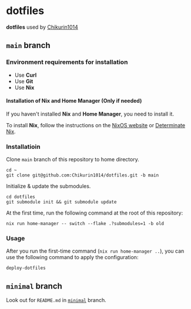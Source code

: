 # dotfiles

**dotfiles** used by [Chikurin1014](https://github.com/Chikurin1014)

## `main` branch

### Environment requirements for installation

- Use **Curl**
- Use **Git**
- Use **Nix**

#### Installation of Nix and Home Manager (Only if needed)

If you haven't installed **Nix** and **Home Manager**, you need to install it.

To install **Nix**, follow the instructions on the [NixOS website](https://nixos.org/download/)
or [Determinate Nix](https://docs.determinate.systems/determinate-nix#getting-started).

### Installatioin

Clone `main` branch of this repository to home directory.

```shell
cd ~
git clone git@github.com:Chikurin1014/dotfiles.git -b main
```

Initialize & update the submodules.

```shell
cd dotfiles
git submodule init && git submodule update
```

At the first time, run the following command at the root of this repository:

```shell
nix run home-manager -- switch --flake .?submodules=1 -b old
```

### Usage

After you run the first-time command (`nix run home-manager ..`), you can use the following command to apply the configuration:

```shell
deploy-dotfiles
```

## `minimal` branch

Look out for `README.md` in [`minimal`](https://github.com/Chikurin1014/dotfiles/tree/minimal) branch.

